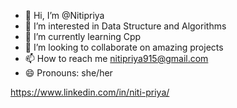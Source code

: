 - 👋 Hi, I’m @Nitipriya
- 👀 I’m interested in Data Structure and Algorithms
- 🌱 I’m currently learning Cpp
- 💞️ I’m looking to collaborate on amazing projects
- 📫 How to reach me nitipriya915@gmail.com
- 😄 Pronouns: she/her

https://www.linkedin.com/in/niti-priya/

<!---
Nitipriya/Nitipriya is a ✨ special ✨ repository because its `README.md` (this file) appears on your GitHub profile.
You can click the Preview link to take a look at your changes.
--->
